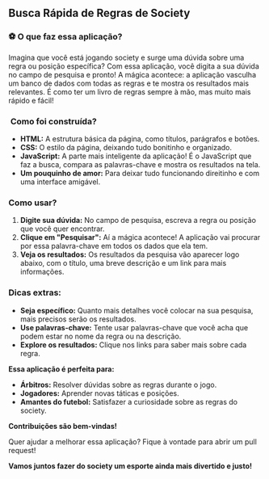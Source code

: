 ##  **Busca Rápida de Regras de Society**

### ⚽ **O que faz essa aplicação?**

Imagina que você está jogando society e surge uma dúvida sobre uma regra ou posição específica? Com essa aplicação, você digita a sua dúvida no campo de pesquisa e pronto! A mágica acontece: a aplicação vasculha um banco de dados com todas as regras e te mostra os resultados mais relevantes. É como ter um livro de regras sempre à mão, mas muito mais rápido e fácil!

### ️ **Como foi construída?**

* **HTML:** A estrutura básica da página, como títulos, parágrafos e botões.
* **CSS:** O estilo da página, deixando tudo bonitinho e organizado.
* **JavaScript:** A parte mais inteligente da aplicação! É o JavaScript que faz a busca, compara as palavras-chave e mostra os resultados na tela.
* **Um pouquinho de amor:** Para deixar tudo funcionando direitinho e com uma interface amigável.

###  **Como usar?**

1. **Digite sua dúvida:** No campo de pesquisa, escreva a regra ou posição que você quer encontrar.
2. **Clique em "Pesquisar":** Aí a mágica acontece! A aplicação vai procurar por essa palavra-chave em todos os dados que ela tem.
3. **Veja os resultados:** Os resultados da pesquisa vão aparecer logo abaixo, com o título, uma breve descrição e um link para mais informações.

###  **Dicas extras:**

* **Seja específico:** Quanto mais detalhes você colocar na sua pesquisa, mais precisos serão os resultados.
* **Use palavras-chave:** Tente usar palavras-chave que você acha que podem estar no nome da regra ou na descrição.
* **Explore os resultados:** Clique nos links para saber mais sobre cada regra.

**Essa aplicação é perfeita para:**

* **Árbitros:** Resolver dúvidas sobre as regras durante o jogo.
* **Jogadores:** Aprender novas táticas e posições.
* **Amantes do futebol:** Satisfazer a curiosidade sobre as regras do society.

**Contribuições são bem-vindas!**

Quer ajudar a melhorar essa aplicação? Fique à vontade para abrir um pull request! 

**Vamos juntos fazer do society um esporte ainda mais divertido e justo!** 
